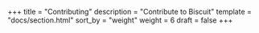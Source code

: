 +++
title = "Contributing"
description = "Contribute to Biscuit"
template = "docs/section.html"
sort_by = "weight"
weight = 6
draft = false
+++
